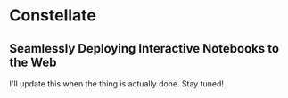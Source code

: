 # Constellate
## Seamlessly Deploying Interactive Notebooks to the Web

I'll update this when the thing is actually done. Stay tuned!
